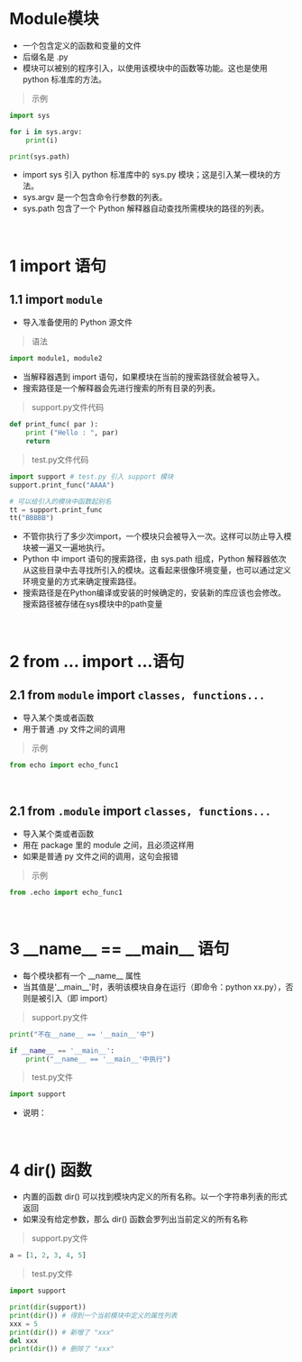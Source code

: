 &emsp;
# Module模块

- 一个包含定义的函数和变量的文件
- 后缀名是 .py
- 模块可以被别的程序引入，以使用该模块中的函数等功能。这也是使用 python 标准库的方法。

>示例
```python
import sys 

for i in sys.argv:
    print(i)

print(sys.path)
```
- import sys 引入 python 标准库中的 sys.py 模块；这是引入某一模块的方法。
- sys.argv 是一个包含命令行参数的列表。
- sys.path 包含了一个 Python 解释器自动查找所需模块的路径的列表。

&emsp;
# 1 import 语句
## 1.1 import `module`
- 导入准备使用的 Python 源文件
>语法
```python
import module1, module2
```
- 当解释器遇到 import 语句，如果模块在当前的搜索路径就会被导入。
- 搜索路径是一个解释器会先进行搜索的所有目录的列表。

>support.py文件代码
```python
def print_func( par ):
    print ("Hello : ", par)
    return
```

>test.py文件代码
```python
import support # test.py 引入 support 模块
support.print_func("AAAA")

# 可以给引入的模块中函数起别名
tt = support.print_func
tt("BBBBB")
```

- 不管你执行了多少次import，一个模块只会被导入一次。这样可以防止导入模块被一遍又一遍地执行。
- Python 中 import 语句的搜索路径，由 sys.path 组成，Python 解释器依次从这些目录中去寻找所引入的模块。这看起来很像环境变量，也可以通过定义环境变量的方式来确定搜索路径。
- 搜索路径是在Python编译或安装的时候确定的，安装新的库应该也会修改。搜索路径被存储在sys模块中的path变量


&emsp;
# 2 from ... import ...语句
## 2.1 from `module` import `classes, functions...`
- 导入某个类或者函数
- 用于普通 .py 文件之间的调用
>示例
```python
from echo import echo_func1
```

&emsp;
## 2.1 from `.module` import `classes, functions...`
- 导入某个类或者函数
- 用在 package 里的 module 之间，且必须这样用
- 如果是普通 py 文件之间的调用，这句会报错
>示例
```py
from .echo import echo_func1
```


&emsp;
# 3 \_\_name__ == \_\_main__ 语句
- 每个模块都有一个 \_\_name__ 属性
- 当其值是'\_\_main__'时，表明该模块自身在运行（即命令：python xx.py），否则是被引入（即 import）

>support.py文件
```python
print("不在__name__ == '__main__'中")

if __name__ == '__main__':
    print("__name__ == '__main__'中执行")
```
>test.py文件
```python
import support
```

- 说明： 
    

&emsp;
# 4 dir() 函数
- 内置的函数 dir() 可以找到模块内定义的所有名称。以一个字符串列表的形式返回
- 如果没有给定参数，那么 dir() 函数会罗列出当前定义的所有名称

>support.py文件
```python
a = [1, 2, 3, 4, 5]

```


>test.py文件
```python
import support

print(dir(support))
print(dir()) # 得到一个当前模块中定义的属性列表
xxx = 5
print(dir()) # 新增了 "xxx"
del xxx
print(dir()) # 删除了 "xxx"
```


